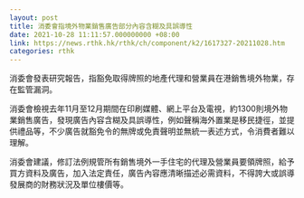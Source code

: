 ```yaml
---
layout: post
title: 消委會指境外物業銷售廣告部分內容含糊及具誤導性
date: 2021-10-28 11:11:57.000000000 +08:00
link: https://news.rthk.hk/rthk/ch/component/k2/1617327-20211028.htm
categories: rthk
---
```


消委會發表研究報告，指豁免取得牌照的地產代理和營業員在港銷售境外物業，存在監管漏洞。

消委會檢視去年11月至12月期間在印刷媒體、網上平台及電視，約1300則境外物業銷售廣告，發現廣告內容含糊及具誤導性，例如聲稱海外置業是移民捷徑，並提供禮品等，不少廣告就豁免令的無牌或免責聲明並無統一表述方式，令消費者難以理解。

消委會建議，修訂法例規管所有銷售境外一手住宅的代理及營業員要領牌照，給予買方資料及廣告，加入法定責任，廣告內容應清晰描述必需資料，不得誇大或誤導發展商的財務狀況及單位樓價等。
